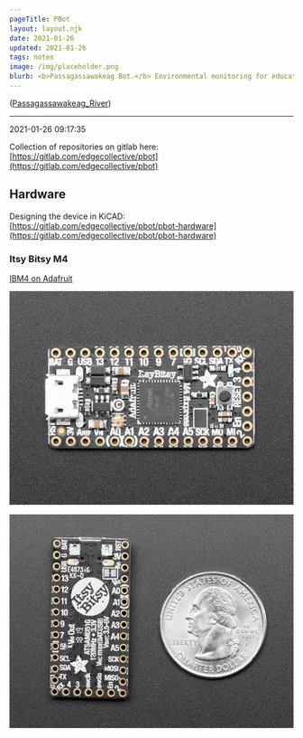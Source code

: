```yaml
---
pageTitle: PBot
layout: layout.njk
date: 2021-01-26
updated: 2021-01-26
tags: notes 
image: /img/placeholder.png
blurb: <b>Passagassawakeag Bot.</b> Environmental monitoring for education, farming, water montoring.  Free and Open Source, modular; easy to assemble, easy to deploy, easy to redesign with open source tools.
---
```


([Passagassawakeag_River](https://en.wikipedia.org/wiki/Passagassawakeag_River))

---
2021-01-26 09:17:35


Collection of repositories on gitlab here: [https://gitlab.com/edgecollective/pbot](https://gitlab.com/edgecollective/pbot)

## Hardware

Designing the device in KiCAD: [https://gitlab.com/edgecollective/pbot/pbot-hardware](https://gitlab.com/edgecollective/pbot/pbot-hardware)

### Itsy Bitsy M4

[IBM4 on Adafruit](https://www.adafruit.com/product/3800)

![](/img/pbot/itsybitsy.jpg)

![](/img/pbot/itsybitsy_back.jpg)


